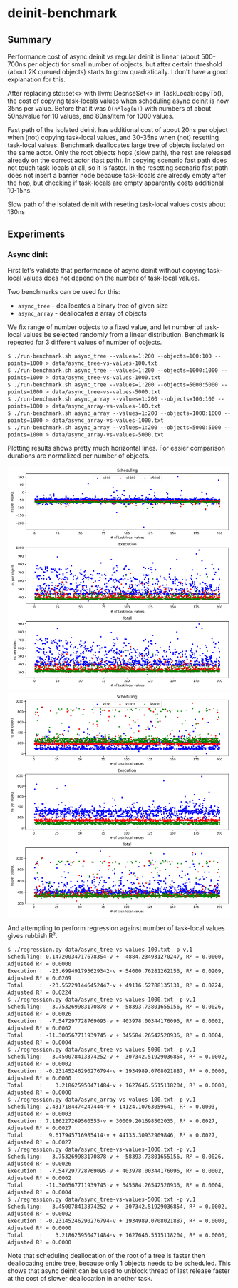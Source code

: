 # deinit-benchmark

## Summary

Performance cost of async deinit vs regular deinit is linear (about 500-700ns per object) for small number of objects, but after certain threshold (about 2K queued objects) starts to grow quadratically. I don't have a good explanation for this.

After replacing std::set<> with llvm::DesnseSet<> in TaskLocal::copyTo(), the cost of copying task-locals values when scheduling async deinit is now 35ns per value. Before that it was `O(n*log(n))` with numbers of about 50ns/value for 10 values, and 80ns/item for 1000 values.

Fast path of the isolated deinit has additional cost of about 20ns per object when (not) copying task-local values, and 30-35ns when (not) resetting task-local values. Benchmark deallocates large tree of objects isolated on the same actor. Only the root objects hops (slow path), the rest are released already on the correct actor (fast path). In copying scenario fast path does not touch task-locals at all, so it is faster. In the resetting scenario fast path does not insert a barrier node because task-locals are already empty after the hop, but checking if task-locals are empty apparently costs additional 10-15ns.

Slow path of the isolated deinit with reseting task-local values costs about 130ns


## Experiments

### Async dinit

First let's validate that performance of async deinit without copying task-local values does not depend on the number of task-local values.

Two benchmarks can be used for this:
* `async_tree` - deallocates a binary tree of given size
* `async_array` - deallocates a array of objects

We fix range of number objects to a fixed value, and let number of task-local values be selected randomly from a linear distribution.
Benchmark is repeated for 3 different values of number of objects.


```shell
$ ./run-benchmark.sh async_tree --values=1:200 --objects=100:100 --points=1000 > data/async_tree-vs-values-100.txt 
$ ./run-benchmark.sh async_tree --values=1:200 --objects=1000:1000 --points=1000 > data/async_tree-vs-values-1000.txt
$ ./run-benchmark.sh async_tree --values=1:200 --objects=5000:5000 --points=1000 > data/async_tree-vs-values-5000.txt
$ ./run-benchmark.sh async_array --values=1:200 --objects=100:100 --points=1000 > data/async_array-vs-values-100.txt 
$ ./run-benchmark.sh async_array --values=1:200 --objects=1000:1000 --points=1000 > data/async_array-vs-values-1000.txt
$ ./run-benchmark.sh async_array --values=1:200 --objects=5000:5000 --points=1000 > data/async_array-vs-values-5000.txt
```

Plotting results shows pretty much horizontal lines. For easier comparison durations are normalized per number of objects.

![async deinit of a tree vs inline deinit of a tree](img/async-tree-vs-values.png)
![async deinit of an array vs inline deinit of an array](img/async-array-vs-values.png)

And attempting to perform regression against number of task-local values gives rubbish R².

```shell
$ ./regression.py data/async_tree-vs-values-100.txt -p v,1 
Scheduling: 0.14720034717678354⋅v + -4884.234931270247, R² = 0.0000, Adjusted R² = 0.0000
Execution :  -23.699491793629342⋅v + 54000.76281262156, R² = 0.0209, Adjusted R² = 0.0209
Total     :  -23.552291446452447⋅v + 49116.52788135131, R² = 0.0224, Adjusted R² = 0.0224
$ ./regression.py data/async_tree-vs-values-1000.txt -p v,1
Scheduling:  -3.753269983170878⋅v + -58393.73801655156, R² = 0.0026, Adjusted R² = 0.0026
Execution :  -7.547297728769095⋅v + 403978.00344176096, R² = 0.0002, Adjusted R² = 0.0002
Total     : -11.300567711939745⋅v + 345584.26542520936, R² = 0.0004, Adjusted R² = 0.0004
$ ./regression.py data/async_tree-vs-values-5000.txt -p v,1
Scheduling:   3.450078413374252⋅v + -307342.51929036854, R² = 0.0002, Adjusted R² = 0.0002
Execution : -0.23145246290276794⋅v + 1934989.0708021887, R² = 0.0000, Adjusted R² = 0.0000
Total     :    3.218625950471484⋅v + 1627646.5515118204, R² = 0.0000, Adjusted R² = 0.0000
$ ./regression.py data/async_array-vs-values-100.txt -p v,1                                                          
Scheduling: 2.4317184474247444⋅v + 14124.10763059641, R² = 0.0003, Adjusted R² = 0.0003
Execution : 7.186227269560555⋅v + 30009.201698502035, R² = 0.0027, Adjusted R² = 0.0027
Total     :  9.617945716985414⋅v + 44133.30932909846, R² = 0.0027, Adjusted R² = 0.0027
$ ./regression.py data/async_tree-vs-values-1000.txt -p v,1
Scheduling:  -3.753269983170878⋅v + -58393.73801655156, R² = 0.0026, Adjusted R² = 0.0026
Execution :  -7.547297728769095⋅v + 403978.00344176096, R² = 0.0002, Adjusted R² = 0.0002
Total     : -11.300567711939745⋅v + 345584.26542520936, R² = 0.0004, Adjusted R² = 0.0004
$ ./regression.py data/async_tree-vs-values-5000.txt -p v,1
Scheduling:   3.450078413374252⋅v + -307342.51929036854, R² = 0.0002, Adjusted R² = 0.0002
Execution : -0.23145246290276794⋅v + 1934989.0708021887, R² = 0.0000, Adjusted R² = 0.0000
Total     :    3.218625950471484⋅v + 1627646.5515118204, R² = 0.0000, Adjusted R² = 0.0000
```

Note that scheduling deallocation of the root of a tree is faster then deallocating entire tree, because only 1 objects needs to be scheduled. This shows that async deinit can be used to unblock thread of last release faster at the cost of slower deallocation in another task.
